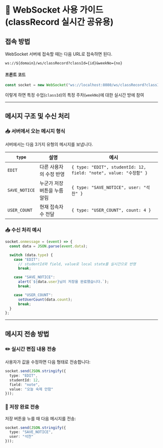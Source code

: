 # 📘 WebSocket 사용 가이드 (classRecord 실시간 공유용)

## 접속 방법

WebSocket 서버에 접속할 때는 다음 URL로 접속하면 된다.

```
ws://${domain}/ws/classRecord?classId={id}&weekNo={no}
```

#### 프론트 코드

```ts
const socket = new WebSocket("ws://localhost:8080/ws/classRecord?classId=1&weekNo=3");
```

이렇게 하면 특정 수업(`classId`)의 특정 주차(`weekNo`)에 대한 실시간 방에 참여

---

## 메시지 구조 및 수신 처리

### 📥 서버에서 오는 메시지 형식

서버에서는 다음 3가지 유형의 메시지를 보냅니다.

| `type`        | 설명               | 예시                                                             |
| ------------- | ---------------- | -------------------------------------------------------------- |
| `EDIT`        | 다른 사용자의 수정 반영    | `{ type: "EDIT", studentId: 12, field: "note", value: "수정함" }` |
| `SAVE_NOTICE` | 누군가 저장 버튼을 누름 알림 | `{ type: "SAVE_NOTICE", user: "석찬" }`                          |
| `USER_COUNT`  | 현재 접속자 수 전달      | `{ type: "USER_COUNT", count: 4 }`                             |

### 📥 수신 처리 예시

```ts
socket.onmessage = (event) => {
  const data = JSON.parse(event.data);

  switch (data.type) {
    case "EDIT":
      // studentId와 field, value로 local state를 실시간으로 반영
      break;

    case "SAVE_NOTICE":
      alert(`${data.user}님이 저장을 완료했습니다.`);
      break;

    case "USER_COUNT":
      setUserCount(data.count);
      break;
  }
};
```

---

## 메시지 전송 방법

### ✏️ 실시간 편집 내용 전송

사용자가 값을 수정하면 다음 형태로 전송합니다:

```ts
socket.send(JSON.stringify({
  type: "EDIT",
  studentId: 12,
  field: "note",
  value: "오늘 숙제 안함"
}));
```

### 💾 저장 완료 전송

저장 버튼을 누를 때 다음 메시지를 전송:

```ts
socket.send(JSON.stringify({
  type: "SAVE_NOTICE",
  user: "석찬"
}));
```